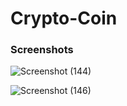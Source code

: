# Crypto-Coin
### Screenshots

![Screenshot (144)](https://github.com/Komal-Bhurse/Crypto-Coin/assets/124762732/d5302d2b-38cd-4f25-9e1b-0555ea0d74b9)

![Screenshot (146)](https://github.com/Komal-Bhurse/Crypto-Coin/assets/124762732/3d2a3701-dcb4-4e17-acea-4a70794906be)

